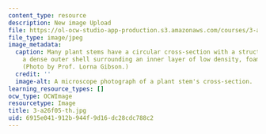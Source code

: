 ```yaml
---
content_type: resource
description: New image Upload
file: https://ol-ocw-studio-app-production.s3.amazonaws.com/courses/3-a26-freshman-seminar-the-nature-of-engineering-fall-2005/6915e041912b944f9d16dc28cdc788c2_3-a26f05-th.jpg
file_type: image/jpeg
image_metadata:
  caption: Many plant stems have a circular cross-section with a structure made of
    a dense outer shell surrounding an inner layer of low density, foam-like cells.
    (Photo by Prof. Lorna Gibson.)
  credit: ''
  image-alt: A microscope photograph of a plant stem's cross-section.
learning_resource_types: []
ocw_type: OCWImage
resourcetype: Image
title: 3-a26f05-th.jpg
uid: 6915e041-912b-944f-9d16-dc28cdc788c2
---
```

